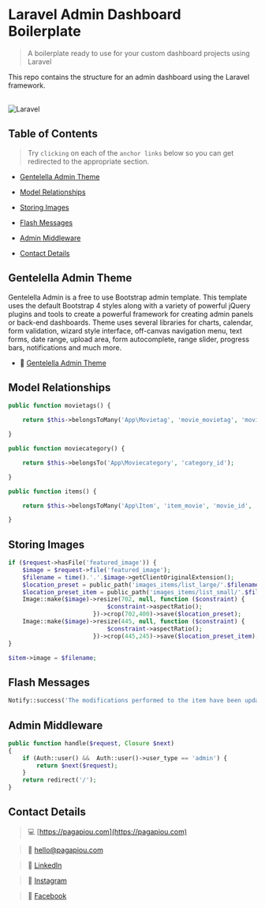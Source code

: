 # Laravel Admin Dashboard Boilerplate

> A boilerplate ready to use for your custom dashboard projects using Laravel

This repo contains the structure for an admin dashboard using the Laravel framework.


<br/>
<img src="https://camo.githubusercontent.com/0fc2018c171a0d6e721ad421391c006f316eee03/68747470733a2f2f63646e2e636f6c6f726c69622e636f6d2f77702f77702d636f6e74656e742f75706c6f6164732f73697465732f322f67656e74656c656c6c612d61646d696e2d74656d706c6174652d707265766965772e6a7067" title="Laravel" alt="Laravel">


## Table of Contents


> Try `clicking` on each of the `anchor links` below so you can get redirected to the appropriate section.


- [Gentelella Admin Theme](#gentelella-admin-theme)
- [Model Relationships](#model-relationships)
- [Storing Images](#storing-images)
- [Flash Messages](#flash-messages)
- [Admin Middleware](#admin-middleware)

- [Contact Details](#contact-details)


## Gentelella Admin Theme


Gentelella Admin is a free to use Bootstrap admin template. This template uses the default Bootstrap 4 styles along with a variety of powerful jQuery plugins and tools to create a powerful framework for creating admin panels or back-end dashboards. Theme uses several libraries for charts, calendar, form validation, wizard style interface, off-canvas navigation menu, text forms, date range, upload area, form autocomplete, range slider, progress bars, notifications and much more.

- :link: [Gentelella Admin Theme](https://github.com/ColorlibHQ/gentelella)


## Model Relationships


```php
public function movietags() {

	return $this->belongsToMany('App\Movietag', 'movie_movietag', 'movie_id', 'movietag_id');

}

public function moviecategory() {

	return $this->belongsTo('App\Moviecategory', 'category_id');

}

public function items() {

	return $this->belongsToMany('App\Item', 'item_movie', 'movie_id', 'item_id')->withPivot('item_id');

}
```


## Storing Images


```php
if ($request->hasFile('featured_image')) {
    $image = $request->file('featured_image');
    $filename = time().'.'.$image->getClientOriginalExtension();
    $location_preset = public_path('images_items/list_large/'.$filename);
    $location_preset_item = public_path('images_items/list_small/'.$filename);
    Image::make($image)->resize(702, null, function ($constraint) {
                            $constraint->aspectRatio();
                        })->crop(702,400)->save($location_preset);
    Image::make($image)->resize(445, null, function ($constraint) {
                            $constraint->aspectRatio();
                        })->crop(445,245)->save($location_preset_item);
}

$item->image = $filename;
```


## Flash Messages


```php
Notify::success('The modifications performed to the item have been updated successfully!', 'Item has been updated');
```


## Admin Middleware


```php
public function handle($request, Closure $next)
{
    if (Auth::user() &&  Auth::user()->user_type == 'admin') {
    	return $next($request);
    }
    return redirect('/');
}
```


## Contact Details


> :computer: [https://pagapiou.com](https://pagapiou.com)

> :email: [hello@pagapiou.com](mailto:hello@pagapiou.com)

> :iphone: [LinkedIn](https://www.linkedin.com/in/agapiou/)

> :iphone: [Instagram](https://www.instagram.com/panos_agapiou/)

> :iphone: [Facebook](https://www.facebook.com/panagiotis.agapiou)
